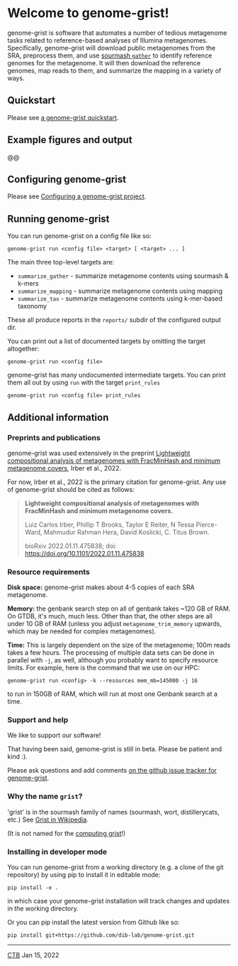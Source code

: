 # Welcome to genome-grist!

<!-- CTB: this is doc/index.md in dib-lab/genome-grist -->

genome-grist is software that automates a number of tedious metagenome tasks related to reference-based analyses of Illumina metagenomes. Specifically, genome-grist will download public metagenomes from the SRA, preprocess them, and use [sourmash `gather`](https://sourmash.bio) to identify reference genomes for the metagenome. It will then download the reference genomes, map reads to them, and summarize the mapping in a variety of ways.

## Quickstart

Please see [a genome-grist quickstart](quickstart.md).

## Example figures and output

@@

## Configuring genome-grist

Please see [Configuring a genome-grist project](configuring.md).

## Running genome-grist

You can run genome-grist on a config file like so:

```
genome-grist run <config file> <target> [ <target> ... ]
```

The main three top-level targets are:
* `summarize_gather` - summarize metagenome contents using sourmash & k-mers
* `summarize_mapping` - summarize metagenome contents using mapping
* `summarize_tax` - summarize metagenome contents using k-mer-based taxonomy

These all produce reports in the `reports/` subdir of the configured output dir.

You can print out a list of documented targets by omitting the target altogether:
```
genome-grist run <config file>
```

genome-grist has many undocumented intermediate targets. You can print them all out by using `run` with the target `print_rules`
```
genome-grist run <config file> print_rules
```

## Additional information

### Preprints and publications

genome-grist was used extensively in the preprint [Lightweight compositional analysis of metagenomes with FracMinHash and minimum metagenome covers](https://dib-lab.github.io/2020-paper-sourmash-gather/), Irber et al., 2022.

For now, Irber et al., 2022 is the primary citation for genome-grist. Any use of genome-grist should be cited as follows:

> **Lightweight compositional analysis of metagenomes with FracMinHash and minimum metagenome covers.**
> 
> Luiz Carlos Irber, Phillip T Brooks, Taylor E Reiter, N Tessa Pierce-Ward, Mahmudur Rahman Hera, David Koslicki, C. Titus Brown.
> 
> bioRxiv 2022.01.11.475838; doi: https://doi.org/10.1101/2022.01.11.475838 

### Resource requirements

**Disk space:** genome-grist makes about 4-5 copies of each SRA metagenome.

**Memory:** the genbank search step on all of genbank takes ~120 GB of RAM. On GTDB, it's much, much less. Other than that, the other steps are all under 10 GB of RAM (unless you adjust `metagenome_trim_memory` upwards, which may be needed for complex metagenomes).

**Time:** This is largely dependent on the size of the metagenome; 100m reads takes a few hours. The processing of multiple data sets can be done in parallel with `-j`, as well, although you probably want to specify resource limits. For example, here is the command that we use on our HPC:
```
genome-grist run <config> -k --resources mem_mb=145000 -j 16
```
to run in 150GB of RAM, which will run at most one Genbank search at a time.

### Support and help

We like to support our software!

That having been said, genome-grist is still in beta. Please be patient and kind :).

Please ask questions and add comments [on the github issue tracker for genome-grist](https://github.com/dib-lab/genome-grist/issues).

### Why the name `grist`?

'grist' is in the sourmash family of names (sourmash, wort, distillerycats, etc.) See [Grist in Wikipedia](https://en.wikipedia.org/wiki/Grist).

(It is not named for the [computing grist](https://en.wikipedia.org/wiki/Grist_(computing))!)

### Installing in developer mode

You can run genome-grist from a working directory (e.g. a clone of the git repository) by using pip to install it in editable mode:
```
pip install -e .
```
in which case your genome-grist installation will track changes and updates in the working directory.

Or you can pip install the latest version from Github like so:
```
pip install git+https://github.com/dib-lab/genome-grist.git
```

---

[CTB](https://twitter.com/ctitusbrown/) Jan 15, 2022
